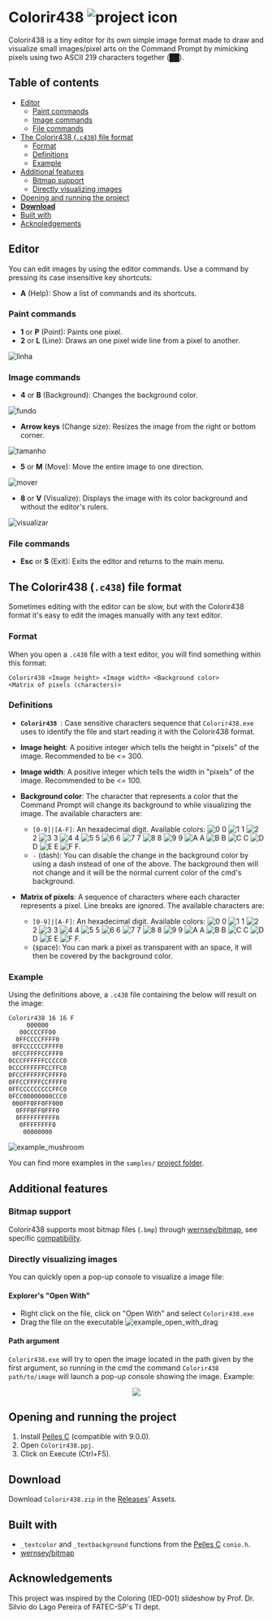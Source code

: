 # Colorir438 ![project icon](res/48x48.ico)
Colorir438 is a tiny editor for its own simple image format made to draw and visualize small images/pixel arts on the Command Prompt
by mimicking pixels using two ASCII 219 characters together (██).

## Table of contents
- [Editor](#editor)
  - [Paint commands](#paint-commands)
  - [Image commands](#image-commands)
  - [File commands](#file-commands)
- [The Colorir438 (``.c438``) file format](#the-colorir438-c438-file-format)
  - [Format](#format)
  - [Definitions](#definitions)
  - [Example](#example)
- [Additional features](#additional-features)
  - [Bitmap support](#bitmap-support)
  - [Directly visualizing images](#directly-visualizing-images)
- [Opening and running the project](#opening-and-running-the-project)
- [**Download**](#download)
- [Built with](#built-with)
- [Acknoledgements](#acknowledgements)

## Editor
You can edit images by using the editor commands. Use a command by pressing its case insensitive key shortcuts:
- **A** (Help): Show a list of commands and its shortcuts.
### Paint commands
- **1** or **P** (Point): Paints one pixel.
- **2** or **L** (Line): Draws an one pixel wide line from a pixel to another.

![linha](https://user-images.githubusercontent.com/44736064/62830763-60a9e880-bbea-11e9-8b70-7a5cf4a38d7f.gif)

### Image commands
- **4** or **B** (Background): Changes the background color.

![fundo](https://user-images.githubusercontent.com/44736064/62830761-5e478e80-bbea-11e9-84d1-7c44976a6944.gif)

- **Arrow keys** (Change size): Resizes the image from the right or bottom corner.

![tamanho](https://user-images.githubusercontent.com/44736064/62830765-630c4280-bbea-11e9-8b46-171a16c2bac1.gif)

- **5** or **M** (Move): Move the entire image to one direction.

![mover](https://user-images.githubusercontent.com/44736064/62830764-6273ac00-bbea-11e9-9e7c-7020a93b95d1.gif)

- **8** or **V** (Visualize): Displays the image with its color background and without the editor's rulers.

![visualizar](https://user-images.githubusercontent.com/44736064/62830766-656e9c80-bbea-11e9-9932-2f4285c2d185.gif)

### File commands
- **Esc** or **S** (Exit): Exits the editor and returns to the main menu.

## The Colorir438 (``.c438``) file format
Sometimes editing with the editor can be slow, but with the Colorir438 format it's easy to edit the images manually with any text editor.

### Format
When you open a ``.c438`` file with a text editor, you will find something within this format:
```
Colorir438 <Image height> <Image width> <Background color>
<Matrix of pixels (characters)>
```
### Definitions
- **``Colorir438 ``**: Case sensitive characters sequence that ``Colorir438.exe`` uses to identify the file 
and start reading it with the Colorir438 format.
- **Image height**: A positive integer which tells the height in "pixels" of the image. Recommended to be <= 300.
- **Image width**: A positive integer which tells the width in "pixels" of the image. Recommended to be <= 100.
- **Background color**: The character that represents a color that the Command Prompt will change its background to while visualizing the image. The available characters are:
  - ``[0-9]|[A-F]``: An hexadecimal digit.
  Available colors: 
  ![0](https://placehold.it/10/000000/?text=+) 0 
  ![1](https://placehold.it/10/0000ff/?text=+) 1 
  ![2](https://placehold.it/10/008000/?text=+) 2 
  ![3](https://placehold.it/10/008080/?text=+) 3 
  ![4](https://placehold.it/10/800000/?text=+) 4 
  ![5](https://placehold.it/10/800080/?text=+) 5 
  ![6](https://placehold.it/10/808000/?text=+) 6 
  ![7](https://placehold.it/10/c0c0c0/?text=+) 7 
  ![8](https://placehold.it/10/808080/?text=+) 8 
  ![9](https://placehold.it/10/0000ff/?text=+) 9 
  ![A](https://placehold.it/10/00ff00/?text=+) A 
  ![B](https://placehold.it/10/00ffff/?text=+) B 
  ![C](https://placehold.it/10/ff0000/?text=+) C 
  ![D](https://placehold.it/10/ff00ff/?text=+) D 
  ![E](https://placehold.it/10/ffff00/?text=+) E 
  ![F](https://placehold.it/10/ffffff/?text=+) F.
  - ``-`` (dash): You can disable the change in the background color by using a dash instead of one of the above. 
  The background then will not change and it will be the normal current color of the cmd's background.

- **Matrix of pixels**: A sequence of characters where each character represents a pixel. Line breaks are ignored. 
 The available characters are: 
  - ``[0-9]|[A-F]``: An hexadecimal digit.
  Available colors: 
  ![0](https://placehold.it/10/000000/?text=+) 0 
  ![1](https://placehold.it/10/0000ff/?text=+) 1 
  ![2](https://placehold.it/10/008000/?text=+) 2 
  ![3](https://placehold.it/10/008080/?text=+) 3 
  ![4](https://placehold.it/10/800000/?text=+) 4 
  ![5](https://placehold.it/10/800080/?text=+) 5 
  ![6](https://placehold.it/10/808000/?text=+) 6 
  ![7](https://placehold.it/10/c0c0c0/?text=+) 7
  ![8](https://placehold.it/10/808080/?text=+) 8 
  ![9](https://placehold.it/10/0000ff/?text=+) 9 
  ![A](https://placehold.it/10/00ff00/?text=+) A 
  ![B](https://placehold.it/10/00ffff/?text=+) B 
  ![C](https://placehold.it/10/ff0000/?text=+) C 
  ![D](https://placehold.it/10/ff00ff/?text=+) D 
  ![E](https://placehold.it/10/ffff00/?text=+) E 
  ![F](https://placehold.it/10/ffffff/?text=+) F.
  - (space): You can mark a pixel as transparent with an space, it will then be covered by the background color. 
 ### Example
 Using the definitions above, a ``.c438`` file containing the below will result on the image:
```
Colorir438 16 16 F
     000000     
   00CCCCFF00   
  0FFCCCCFFFF0  
 0FFCCCCCCFFFF0 
 0FCCFFFFCCFFF0 
0CCCFFFFFFCCCCC0
0CCCFFFFFFCCFFC0
0FCCFFFFFFCFFFF0
0FFCCFFFFCCFFFF0
0FFCCCCCCCCCFFC0
0FCC00000000CCC0
 000FF0FF0FF000 
  0FFF0FF0FFF0  
  0FFFFFFFFFF0  
   0FFFFFFFF0   
    00000000    
```
![example_mushroom](https://user-images.githubusercontent.com/44736064/62418620-e1457380-b643-11e9-8f76-51228e9c8687.png)

You can find more examples in the ``samples/`` [project folder](https://github.com/g-otn/Colorir438/tree/master/samples).

## Additional features

### Bitmap support
Colorir438 supports most bitmap files (``.bmp``) through [wernsey/bitmap](https://github.com/wernsey/bitmap), see specific [compatibility](https://github.com/wernsey/bitmap#bitmap-api).

### Directly visualizing images
You can quickly open a pop-up console to visualize a image file:

#### Explorer's "Open With"
- Right click on the file, click on "Open With" and select ``Colorir438.exe``
- Drag the file on the executable
![example_open_with_drag](https://user-images.githubusercontent.com/44736064/63237145-29a18b80-c217-11e9-89d7-b1cea1f852e8.gif)


#### Path argument
``Colorir438.exe`` will try to open the image located in the path given by the first argument, 
so running in the cmd the command ``Colorir438 path/to/image`` will launch a pop-up console showing the image. Example:

<p align="center">
  <img src="https://user-images.githubusercontent.com/44736064/62417338-5a809e80-b623-11e9-8770-087b8ce7771d.gif">
</p>

## Opening and running the project
1. Install [Pelles C](https://www.pellesc.de/index.php?page=download) (compatible with 9.0.0).
2. Open ``Colorir438.ppj``.
3. Click on Execute (Ctrl+F5).

## Download
Download ``Colorir438.zip`` in the [Releases](https://github.com/g-otn/Colorir438/releases/)' Assets.

## Built with
- ``_textcolor`` and ``_textbackground`` functions from the [Pelles C](https://www.pellesc.de/index.php?page=overview) ``conio.h``.
- [wernsey/bitmap](https://github.com/wernsey/bitmap)

## Acknowledgements
This project was inspired by the Coloring (IED-001) slideshow by Prof. Dr. Silvio do Lago Pereira of FATEC-SP's TI dept.
